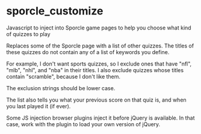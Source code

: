 # sporcle_customize
Javascript to inject into Sporcle game pages to help you choose what kind of quizzes to play

Replaces some of the Sporcle page with a list of other quizzes. The titles of these quizzes do not contain any of a list of keywords you define.

For example, I don't want sports quizzes, so I exclude ones that have "nfl", "mlb", "nhl", and "nba" in their titles. I also exclude quizzes whose titles contain "scramble", because I don't like them.

The exclusion strings should be lower case.

The list also tells you what your previous score on that quiz is, and when you last played it (if ever).

Some JS injection browser plugins inject it before jQuery is available. In that case, work with the plugin to load your own version of jQuery.
